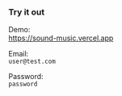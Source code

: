 
### Try it out
Demo:  
https://sound-music.vercel.app

Email:  
`user@test.com`

Password:   
`password`
